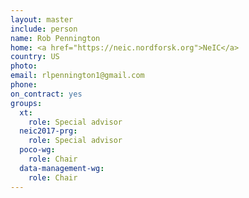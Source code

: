 ```yaml
---
layout: master
include: person
name: Rob Pennington
home: <a href="https://neic.nordforsk.org">NeIC</a>
country: US
photo:
email: rlpennington1@gmail.com
phone:
on_contract: yes
groups:
  xt:
    role: Special advisor
  neic2017-prg:
    role: Special advisor
  poco-wg:
    role: Chair
  data-management-wg:
    role: Chair
---
```

